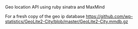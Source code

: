 

Geo location API using ruby sinatra and MaxMind


For a fresh copy of the geo ip database
https://github.com/wp-statistics/GeoLite2-City/blob/master/GeoLite2-City.mmdb.gz



